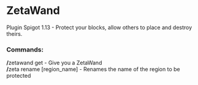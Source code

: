 # ZetaWand
Plugin Spigot 1.13 - Protect your blocks, allow others to place and destroy theirs.

<h3>Commands:</h3>
<b>/</b>zetawand get - Give you a ZetaWand <br />
<b>/</b>zeta rename [region_name] - Renames the name of the region to be protected
